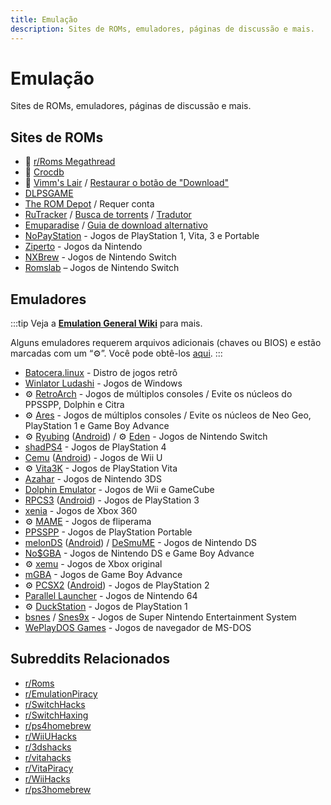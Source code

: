 ```yaml
---
title: Emulação
description: Sites de ROMs, emuladores, páginas de discussão e mais.
---
```


# Emulação

Sites de ROMs, emuladores, páginas de discussão e mais.

## Sites de ROMs

- :star2: [r/Roms Megathread](https://r-roms.github.io)
- :star2: [Crocdb](https://crocdb.net)
- :star2: [Vimm's Lair](https://vimm.net/vault) / [Restaurar o botão de "Download"](https://greasyfork.org/scripts/495800-vimm-s-vault-rom-restore)
- [DLPSGAME](https://dlpsgame.com)
- [The ROM Depot](https://theromdepot.com) / Requer conta
- [RuTracker](https://rutracker.org/forum/viewforum.php?f=548) / [Busca de torrents](https://addons.mozilla.org/firefox/addon/rutracker_torrent_search) / [Tradutor](https://megathread.pages.dev/useful#translator)
- [Emuparadise](https://www.emuparadise.me/roms-isos-games.php) /
  [Guia de download alternativo](https://lemmy.world/post/3061617)
- [NoPayStation](https://nopaystation.com) - Jogos de PlayStation 1, Vita, 3
  e Portable
- [Ziperto](https://www.ziperto.com) - Jogos da Nintendo
- [NXBrew](https://nxbrew.net) - Jogos de Nintendo Switch
- [Romslab](https://romslab.com/) – Jogos de Nintendo Switch

## Emuladores

:::tip
Veja a
**[Emulation General Wiki](https://emulation.gametechwiki.com/index.php/Main_Page#Emulators)** para
mais.

Alguns emuladores requerem arquivos adicionais (chaves ou BIOS) e estão marcadas com um “:gear:”. Você pode
obtê-los [aqui](https://r-roms.github.io/megathread/misc/#bios-files).
:::
- [Batocera.linux](https://batocera.org) - Distro de jogos retrô
- [Winlator Ludashi](https://github.com/StevenMXZ/Winlator-Ludashi) - Jogos de Windows
- :gear: [RetroArch](https://retroarch.com) - Jogos de múltiplos consoles / Evite os núcleos do PPSSPP, Dolphin e Citra
- :gear: [Ares](https://ares-emu.net) - Jogos de múltiplos consoles / Evite os núcleos de Neo Geo,
  PlayStation 1 e Game Boy Advance
- :gear: [Ryubing](https://ryujinx.app) ([Android](https://git.ryujinx.app/kenji-nx/ryujinx)) /
  :gear: [Eden](https://github.com/eden-emulator) - Jogos de Nintendo Switch
- [shadPS4](https://shadps4.net) - Jogos de PlayStation 4
- [Cemu](https://cemu.info) ([Android](https://github.com/SSimco/Cemu)) - Jogos de Wii U
- :gear: [Vita3K](https://vita3k.org) - Jogos de PlayStation Vita
- [Azahar](https://azahar-emu.org) - Jogos de Nintendo 3DS
- [Dolphin Emulator](https://dolphin-emu.org) - Jogos de Wii e GameCube
- [RPCS3](https://rpcs3.net) ([Android](https://github.com/RPCSX/rpcsx-ui-android)) - Jogos de PlayStation 3
- [xenia](https://xenia.jp) - Jogos de Xbox 360
- :gear: [MAME](https://www.mamedev.org) - Jogos de fliperama
- [PPSSPP](https://www.ppsspp.org) - Jogos de PlayStation Portable
- [melonDS](https://melonds.kuribo64.net) ([Android](https://github.com/rafaelvcaetano/melonDS-android)) / [DeSmuME](https://desmume.org) -
  Jogos de Nintendo DS
- [No$GBA](https://www.nogba.com) - Jogos de Nintendo DS e Game Boy Advance
- :gear: [xemu](https://xemu.app) - Jogos de Xbox original
- [mGBA](https://mgba.io) - Jogos de Game Boy Advance
- :gear: [PCSX2](https://pcsx2.net) ([Android](https://github.com/Trixarian/NetherSX2-patch)) - Jogos de PlayStation 2
- [Parallel Launcher](https://parallel-launcher.ca) - Jogos de Nintendo 64
- :gear: [DuckStation](https://www.duckstation.org) - Jogos de PlayStation 1
- [bsnes](https://github.com/bsnes-emu/bsnes) / [Snes9x](https://www.snes9x.com) - Jogos de Super Nintendo Entertainment System
- [WePlayDOS Games](https://weplaydos.games) - Jogos de navegador de MS-DOS

## Subreddits Relacionados

- [r/Roms](https://www.reddit.com/r/roms)
- [r/EmulationPiracy](https://reddit.com/r/EmulationPiracy)
- [r/SwitchHacks](https://www.reddit.com/r/SwitchHacks)
- [r/SwitchHaxing](https://www.reddit.com/r/SwitchHaxing)
- [r/ps4homebrew](https://www.reddit.com/r/ps4homebrew)
- [r/WiiUHacks](https://www.reddit.com/r/WiiUHacks)
- [r/3dshacks](https://www.reddit.com/r/3dshacks)
- [r/vitahacks](https://www.reddit.com/r/vitahacks)
- [r/VitaPiracy](https://www.reddit.com/r/VitaPiracy)
- [r/WiiHacks](https://www.reddit.com/r/WiiHacks)
- [r/ps3homebrew](https://www.reddit.com/r/ps3homebrew)
